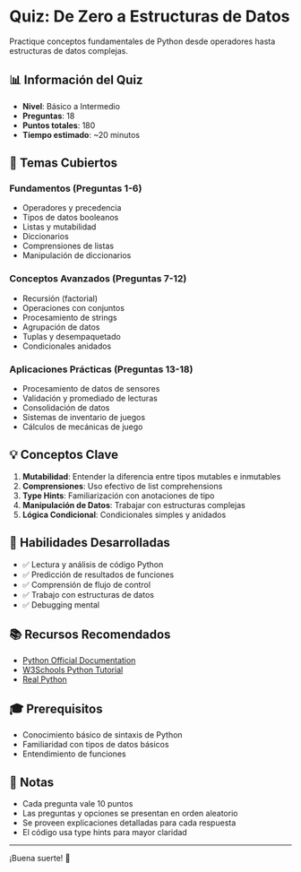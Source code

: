 # Quiz: De Zero a Estructuras de Datos

Practique conceptos fundamentales de Python desde operadores hasta estructuras de datos complejas.

## 📊 Información del Quiz

- **Nivel**: Básico a Intermedio
- **Preguntas**: 18
- **Puntos totales**: 180
- **Tiempo estimado**: ~20 minutos

## 🎯 Temas Cubiertos

### Fundamentos (Preguntas 1-6)
- Operadores y precedencia
- Tipos de datos booleanos
- Listas y mutabilidad
- Diccionarios
- Comprensiones de listas
- Manipulación de diccionarios

### Conceptos Avanzados (Preguntas 7-12)
- Recursión (factorial)
- Operaciones con conjuntos
- Procesamiento de strings
- Agrupación de datos
- Tuplas y desempaquetado
- Condicionales anidados

### Aplicaciones Prácticas (Preguntas 13-18)
- Procesamiento de datos de sensores
- Validación y promediado de lecturas
- Consolidación de datos
- Sistemas de inventario de juegos
- Cálculos de mecánicas de juego

## 💡 Conceptos Clave

1. **Mutabilidad**: Entender la diferencia entre tipos mutables e inmutables
2. **Comprensiones**: Uso efectivo de list comprehensions
3. **Type Hints**: Familiarización con anotaciones de tipo
4. **Manipulación de Datos**: Trabajar con estructuras complejas
5. **Lógica Condicional**: Condicionales simples y anidados

## 🔧 Habilidades Desarrolladas

- ✅ Lectura y análisis de código Python
- ✅ Predicción de resultados de funciones
- ✅ Comprensión de flujo de control
- ✅ Trabajo con estructuras de datos
- ✅ Debugging mental

## 📚 Recursos Recomendados

- [Python Official Documentation](https://docs.python.org/3/)
- [W3Schools Python Tutorial](https://www.w3schools.com/python/)
- [Real Python](https://realpython.com/)

## 🎓 Prerequisitos

- Conocimiento básico de sintaxis de Python
- Familiaridad con tipos de datos básicos
- Entendimiento de funciones

## 📝 Notas

- Cada pregunta vale 10 puntos
- Las preguntas y opciones se presentan en orden aleatorio
- Se proveen explicaciones detalladas para cada respuesta
- El código usa type hints para mayor claridad

---

¡Buena suerte! 🚀
